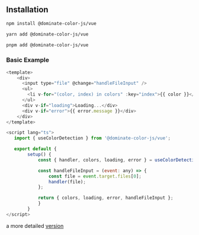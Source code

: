 ## Installation

```sh
npm install @dominate-color-js/vue
```

```sh
yarn add @dominate-color-js/vue
```

```sh
pnpm add @dominate-color-js/vue
```


### Basic Example

```js
<template>
    <div>
      <input type="file" @change="handleFileInput" />
      <ul>
        <li v-for="(color, index) in colors" :key="index">{{ color }}</li>
      </ul>
      <div v-if="loading">Loading...</div>
      <div v-if="error">{{ error.message }}</div>
    </div>
</template>

<script lang="ts">
   import { useColorDetection } from '@dominate-color-js/vue';

   export default {  
        setup() { 
            const { handler, colors, loading, error } = useColorDetection();

            const handleFileInput = (event: any) => {
                const file = event.target.files[0];
                handler(file);
            };

            return { colors, loading, error, handleFileInput };
            }   
        }
</script>
```

a more detailed [version](https://github.com/Dominate-color/dominate-color-js/tree/master/examples/with-vue)